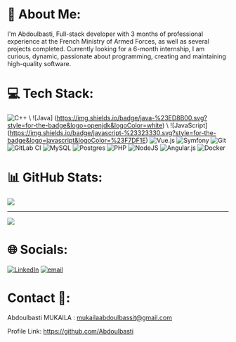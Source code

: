 # 💫 About Me:
I'm Abdoulbasti, Full-stack developer with 3 months of professional experience at the French Ministry of Armed Forces, as well as several projects completed. Currently looking for a 6-month internship, I am curious, dynamic, passionate about programming, creating and maintaining high-quality software.


# 💻 Tech Stack:
![C++](https://img.shields.io/badge/c++-%2300599C.svg?style=for-the-badge&logo=c%2B%2B&logoColor=white) \\ ![Java] (https://img.shields.io/badge/java-%23ED8B00.svg?style=for-the-badge&logo=openjdk&logoColor=white) \\ ![JavaScript] (https://img.shields.io/badge/javascript-%23323330.svg?style=for-the-badge&logo=javascript&logoColor=%23F7DF1E) ![Vue.js](https://img.shields.io/badge/vue.js-%2335495e.svg?style=for-the-badge&logo=vuedotjs&logoColor=%234FC08D) ![Symfony](https://img.shields.io/badge/symfony-%23000000.svg?style=for-the-badge&logo=symfony&logoColor=white) ![Git](https://img.shields.io/badge/git-%23F05033.svg?style=for-the-badge&logo=git&logoColor=white) ![GitLab CI](https://img.shields.io/badge/gitlab%20CI-%23181717.svg?style=for-the-badge&logo=gitlab&logoColor=white) ![MySQL](https://img.shields.io/badge/mysql-4479A1.svg?style=for-the-badge&logo=mysql&logoColor=white) ![Postgres](https://img.shields.io/badge/postgres-%23316192.svg?style=for-the-badge&logo=postgresql&logoColor=white) ![PHP](https://img.shields.io/badge/php-%23777BB4.svg?style=for-the-badge&logo=php&logoColor=white) ![NodeJS](https://img.shields.io/badge/node.js-6DA55F?style=for-the-badge&logo=node.js&logoColor=white) ![Angular.js](https://img.shields.io/badge/angular.js-%23E23237.svg?style=for-the-badge&logo=angularjs&logoColor=white) ![Docker](https://img.shields.io/badge/docker-%230db7ed.svg?style=for-the-badge&logo=docker&logoColor=white)
# 📊 GitHub Stats:
![](https://github-readme-stats.vercel.app/api/top-langs/?username=Abdoulbasti&theme=dark&hide_border=true&include_all_commits=false&count_private=false&layout=compact)

---
[![](https://visitcount.itsvg.in/api?id=Abdoulbasti&icon=0&color=0)](https://visitcount.itsvg.in)


# 🌐 Socials:
[![LinkedIn](https://img.shields.io/badge/LinkedIn-%230077B5.svg?logo=linkedin&logoColor=white)](https://www.linkedin.com/in/abdoulbasti/) [![email](https://img.shields.io/badge/Email-D14836?logo=gmail&logoColor=white)](mailto:mukailaabdoulbassit@gmail.com)

# Contact 📧: 
Abdoulbasti MUKAILA : mukailaabdoulbassit@gmail.com

Profile Link: https://github.com/Abdoulbasti

<!-- Proudly created with GPRM ( https://gprm.itsvg.in ) -->
